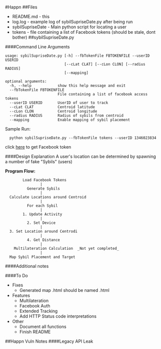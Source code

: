 #Happn
##Files
* README.md	- this
* log.log 	- example log of sybilSupriseDate.py after being run
* sybilSupriseDate	- Main python script for locating a user
* tokens	- file containing a list of Facebook tokens (should be stale, dont bother)
##sybilSupriseDate.py

####Command Line Arguments
```
usage: sybilSupriseDate.py [-h] --fbTokenFile FBTOKENFILE --userID USERID
                           [--cLat CLAT] [--cLon CLON] [--radius RADIUS]
                           [--mapping]

optional arguments:
  -h, --help            show this help message and exit
  --fbTokenFile FBTOKENFILE
                        File containing a list of facebook access tokens
  --userID USERID       UserID of user to track
  --cLat CLAT           Centroid latitude
  --cLon CLON           Centroid longitude
  --radius RADIUS       Radius of sybils from centroid
  --mapping             Enable mapping of sybil placement
```

Sample Run:
```
  python sybilSupriseDate.py --fbTokenFile tokens --userID 1346023834
```

click [here](https://www.facebook.com/dialog/oauth?client_id=464891386855067&redirect_uri=https://www.facebook.com/connect/login_success.html&scope=basic_info,email,public_profile,user_about_me,user_activities,user_birthday,user_education_history,user_friends,user_interests,user_likes,user_location,user_photos,user_relationship_details&response_type=token) to get Facebook token

####Design Explanation
A user's location can be determined by spawning a number of fake "Sybils" (users)

__Program Flow:__
```
        Load Facebook Tokens
                |
          Generate Sybils
                |
  Calculate Locations around Centroid
                |
          For each Sybil
                |
        1. Update Activity
                |
          2. Set Device
                |
  3. Set Location around Centrodi
                |
          4. Get Distance
                |
    Multilateration Calculation  _Not yet completed_
                |
  Map Sybil Placement and Target

```
####Additional notes

####To Do

* Fixes
	* Generated map .html should be named <uid>.html
* Features
	* Multilateration
	* Facebook Auth
	* Extended Tracking
  * Add HTTP Status code interpretations
* Other
	* Document all functions
	* Finish README


##Happn Vuln Notes
####Legacy API Leak

